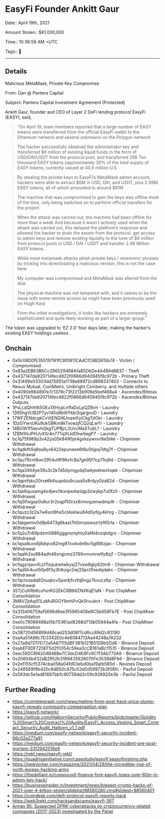 # EasyFi Founder Ankitt Gaur

Date:: April 19th, 2021

Amount Stolen:: $81,000,000

Time:: 10:36:56 AM +UTC

Tags:: 🔑

---

## Details

Malicious MetaMask, Private Key Compromise

From: Dan @ Pantera Capital

Subject: Pantera Capital Investment Agreement (Protected)

Ankitt Gaur, founder and CEO of Layer 2 DeFi lending protocol EasyFi (EASY), said, 

> “On April 19, team members reported that a large number of EASY tokens were transferred from the official EasyFi wallet to the Ethereum network and several unknowns on the Polygon network

> The hacker successfully obtained the administrator key and transferred $6 million of existing liquid funds in the form of USD/DAI/USDT from the protocol pool, and transferred 298 Ten thousand EASY tokens (approximately 30% of the total supply of EASY tokens, currently valued at 40.9 million U.S

> By stealing the private keys to EasyFi’s MetaMask admin account, hackers were able to extract $6M in USD, DAI, and USDT, plus 2.98M EASY tokens, all of which amounted to around $81M 

> The machine that was compromised to gain the keys was offline most of the time, only being switched on to perform official transfers for the project 

> When the attack was carried out, the machine had been offline for more than a week And because it wasn’t actively used when the attack was carried out, this delayed the platform’s response and allowed the hacker to drain the assets from the protocol. get access to admin keys and remove existing liquidity to the tune of $6 million from protocol pools in USD / DAI / USDT and transfer 2.98 Million EASY tokens.

> While most metamask attacks phish private keys / mnemonic phrases by tricking into downloading a malicious version, this is not the case here 

> My computer was compromised and MetaMask was altered from the disk 

> The physical machine was not tampered with, and it seems to be the issue with some remote access as might have been previously used on Hugh Karp 

> From the initial investigations, it looks like hackers are extremely sophisticated and quite likely working as part of a larger group."

The token was upgraded to ‘EZ 2.0’ four days later, making the hacker’s existing EASY holdings useless .


## Onchain
- 0x0c08D0fE35515f191fC8f0811CAdCfC6B2615b74 - Victim / Compromised
- 0x83a2EB63B6Cc296529468Afa85DbDe4A469d8B37 - Theft
- 0x437147da920714fec4822f0666d940945f9c972b - Primary Theft
- 0x31499e03303dd75851a1738e88972cd998337403 - Connects to Nexus Mutual, CoinMetro, Unibright Coinberry, and multiple others
- 0x4090e984897e7c1379c73f2213b906e5bef468a4 - Ascendex/Bitmax
- 0x437147da920714fec4822f0666d940945f9c972b - Ascendex/Bitmax Outputs
- 1PsLLdQhhfA5GEu1XHcpLnffaDxLpQZBvh - Laundry
- 1395hgVUB2P7yv145sRbt6Ykbi3qargnoD - Laundry
- 17WFZENdcgkCvVjENQWJnqwXyiCkgTdGbi - Laundry
- 1DzGYwnUKu9ukGBKm8kTvoezjfCQ2qLwYr - Laundry
- 14BGW1f5eyvhQkgTUPBjrL2UvcMaSTubL1 - Laundry
- 1ZBN1htJPHJvXSr4n77TqXtJdDhw5egP7 - Laundry
- bc1q75f989p3x42ys05k8490pt4gxksywxvr8e5t4e - Chipmixer Withdrawal
- bc1qdkfh5q8ss8yx6422epuneee6t8u0hjpq7dtg7f - Chipmixer Withdrawal
- bc1qu79cnt8wr2954ul9f96vfc8a7ge95f7cp75q9d - Chipmixer Withdrawal
- bc1qa34lt4ye39u3c2k7d5dymgydq5wkjewkwxhqek - Chipmixer Withdrawal
- bc1qpvfsku20rxe6k4supdzu9cuua5x8rdyy0za82d - Chipmixer Withdrawal
- bc1qk6quxamg4x4jwv0kxnpedqnlgp3zwykp7u0fz0 - Chipmixer Withdrawal
- bc1q5lfwgap0u8ur3r2sqpf50rzx8rmvqzenwdmp9r - Chipmixer Withdrawal
- bc1quzz3z2a7w6snt9he5cl4sklwu64d0yfqy4khrg - Chipmixer Withdrawal
- bc1qkgwmv0d9p6473g6kast7h0mrpswxzrlzf65rla - Chipmixer Withdrawal
- bc1q2u7n69pdzm0886gggmznyhty0af4l4nzqkdgrs - Chipmixer Withdrawal
- bc1qsa8uxs6j8dqnx82mg97svdvdn9sr5gl68lzjax - Chipmixer Withdrawal
- bc1qath2ss884adh48xrqjcmz3789vmvmrwlfy8zjf - Chipmixer Withdrawal
- bc1qgznjavvfczl7lzqukwtwkysj27vsw8gty62tm9 - Chipmixer Withdrawal
- bc1qd5h4uxl50p6f3y3hlkzgv2wj33pc0fxedqdakx - Chipmixer Withdrawal
- bc1qctxsadq92nuqkcv5pst4jfvzfq6ngz7kxucz6p - Chipmixer Withdrawal
- 35TjCuKRbKcofxnKG2EkC8B66ZNXKqE1aN - Post ChipMixer Consolidation
- 3M8VZjtAqi51LsMuRGGY9mhPvQk5hvubvt - Post ChipMixer Consolidation
- 0x313d06759af5696d6ee3f5965408e9C5b658Fb7E - Post ChipMixer Consolidation
- 0xe0c79066488a15b70361ad8268d713b05944a4fe - Post ChipMixer Consolidation
- 0x38720d56899d46cad253d08f7cd6cc89d2c83190
- 0xaAa51A89c7D3342E0c4e6084713Aa44248a7A232 
- 0x27a9d7D17D72a5A67115dBF381b121B51D8b5Dd8 - Binance Deposit
- 0xabEF0DF725EF5d2f0354c59ea3cCB161aBc11515 - Binance Deposit
- 0xec592C8f4204B46Be7C3dcD4E6Fc6C1f3Ab773A9 - Binance Deposit
- 0x20604b432aB2952b31B9435638070Fe3539d8Fb6 - Binance Deposit
- 0x2e1155cf5374cba058a04fd03ebd0ba19afe580d - Noones Deposit
- 0x246569f8b420c8d850c475c53d0d59973b3f08fc - Paxful Deposit
- 0x593dc5e1ad81667bbfc90739dd2c09c926920e3b - Paxful Deposit




## Further Reading

- https://cointelegraph.com/news/reeling-from-post-hack-price-slump-easyfi-reveals-community-compensation-plan
- https://easyfi.network/
- https://github.com/HalbornSecurity/PublicReports/blob/master/Solidity%20Smart%20Contract%20Audits/EasyFi_Access_Vesting_Smart_Contract_Security_Audit_Halborn_v1_1.pdf
- https://medium.com/easify-network/easyfi-security-incident-66c02a277a91
- https://medium.com/easify-network/easyfi-security-incident-pre-post-mortem-33f2942016e9
- https://rekt.news/easyfi-rekt/
- https://quadrigainitiative.com/casestudy/easyfi'seasyfinishing.php
- https://newyorker.com/magazine/2021/04/26/the-incredible-rise-of-north-koreas-hacking-army
- https://thedefiant.io/compound-finance-fork-easyfi-loses-over-60m-in-admin-key-hack/
- https://businessinsider.in/investment/news/biggest-crypto-hacks-of-2021-over-4-billion-stolen/slidelist/88560280.cms#slideid=88560401
- https://coindesk.com/defi-protocol-easyfi-reports-hack
- https://web3rekt.com/hacksandscams/easyfi-367
- [Annex 95: Suspected DPRK cyberattacks on cryptocurrency-related companies (2017-2023) investigated by the Panel](../pdfs/2024-03-07_UN-Security-Council_s-2024-215.pdf)